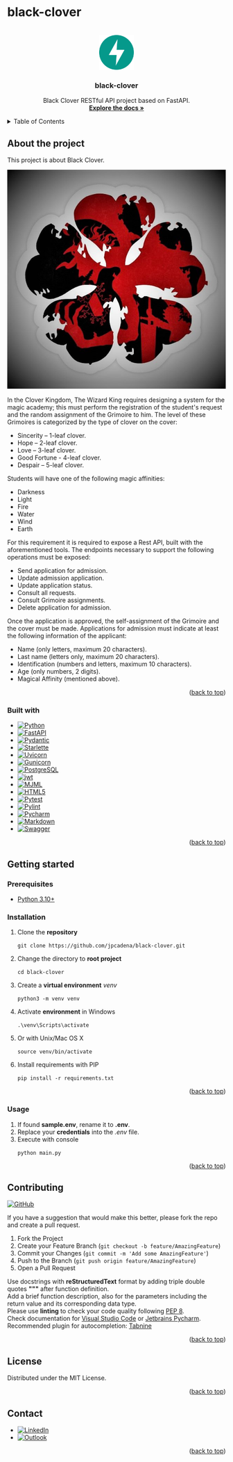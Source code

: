 # black-clover

<!-- Improved compatibility of back to top link: See: https://github.com/othneildrew/Best-README-Template/pull/73 -->
<a name="readme-top"></a>

<!-- PROJECT SHIELDS -->
<!--
*** Markdown "reference style" links for readability.
*** Reference links are enclosed in brackets [ ] instead of parentheses ( ).
-->


<!-- PROJECT LOGO -->
<br />
<div align="center">
  <a href="https://github.com/othneildrew/Best-README-Template">
    <img src="app/assets/static/images/logo.png" alt="Logo" width="80" 
height="80">
  </a>

<h3 align="center">black-clover</h3>

  <p align="center">
    Black Clover RESTful API project based on FastAPI.
    <br />
    <a href="https://github.com/jpcadena/black-clover"><strong>Explore the docs »</strong></a>
    <br />
  </p>
</div>



<!-- TABLE OF CONTENTS -->
<details>
  <summary>Table of Contents</summary>
  <ol>
    <li>
      <a href="#about-the-project">About The Project</a>
      <ul>
        <li><a href="#built-with">Built With</a></li>
      </ul>
    </li>
    <li>
      <a href="#getting-started">Getting Started</a>
      <ul>
        <li><a href="#prerequisites">Prerequisites</a></li>
        <li><a href="#installation">Installation</a></li>
      </ul>
    </li>
    <li><a href="#usage">Usage</a></li>
    <li><a href="#contributing">Contributing</a></li>
    <li><a href="#license">License</a></li>
    <li><a href="#contact">Contact</a></li>
  </ol>
</details>



<!-- ABOUT THE PROJECT -->

## About the project

This project is about Black Clover.

![Project][project-screenshot]

In the Clover Kingdom, The Wizard King requires designing a system for the magic academy; this must perform the registration of the student's request and the random assignment of the Grimoire to him. The level of these Grimoires is categorized by the type of clover on the cover:
* Sincerity – 1-leaf clover.
* Hope – 2-leaf clover.
* Love – 3-leaf clover.
* Good Fortune - 4-leaf clover.
* Despair – 5-leaf clover.

Students will have one of the following magic affinities:
* Darkness
* Light
* Fire
* Water
* Wind
* Earth

For this requirement it is required to expose a Rest API, built with the aforementioned tools.
The endpoints necessary to support the following operations must be exposed:
* Send application for admission.
* Update admission application.
* Update application status.
* Consult all requests.
* Consult Grimoire assignments.
* Delete application for admission.

Once the application is approved, the self-assignment of the Grimoire and the cover must be made.
Applications for admission must indicate at least the following information of the applicant:
* Name (only letters, maximum 20 characters).
* Last name (letters only, maximum 20 characters).
* Identification (numbers and letters, maximum 10 characters).
* Age (only numbers, 2 digits).
* Magical Affinity (mentioned above).

<p align="right">(<a href="#readme-top">back to top</a>)</p>

### Built with

* [![Python][Python]][python-url]
* [![FastAPI][FastAPI]][fastapi-url]
* [![Pydantic][Pydantic]][pydantic-url]
* [![Starlette][starlette]][starlette-url]
* [![Uvicorn][uvicorn]][uvicorn-url]
* [![Gunicorn][gunicorn]][gunicorn-url]
* [![PostgreSQL][postgresql]][postgresql-url]
* [![jwt][jwt]][jwt-url]
* [![MJML][mjml]][mjml-url]
* [![HTML5][html5]][html5-url]
* [![Pytest][pytest]][pytest-url]
* [![Pylint][pylint]][pylint-url]
* [![Pycharm][Pycharm]][Pycharm-url]
* [![Markdown][Markdown]][Markdown-url]
* [![Swagger][Swagger]][Swagger-url]

<p align="right">(<a href="#readme-top">back to top</a>)</p>



<!-- GETTING STARTED -->

## Getting started

### Prerequisites

* [Python 3.10+][Python-docs]

### Installation

1. Clone the **repository**
    ```
    git clone https://github.com/jpcadena/black-clover.git
    ```
2. Change the directory to **root project**
    ```
    cd black-clover
    ```
3. Create a **virtual environment** *venv*
    ```
    python3 -m venv venv
    ```
4. Activate **environment** in Windows
    ```
    .\venv\Scripts\activate
    ```
5. Or with Unix/Mac OS X
    ```
    source venv/bin/activate
    ```
6. Install requirements with PIP
    ```
    pip install -r requirements.txt
    ```

<p align="right">(<a href="#readme-top">back to top</a>)</p>



<!-- USAGE EXAMPLES -->

### Usage

1. If found **sample.env**, rename it to **.env**.
2. Replace your **credentials** into the *.env* file.
3. Execute with console
    ```
    python main.py
    ```

<p align="right">(<a href="#readme-top">back to top</a>)</p>



<!-- CONTRIBUTING -->

## Contributing

[![GitHub][GitHub]][github-url]

If you have a suggestion that would make this better, please fork the repo and
create a pull request.

1. Fork the Project
2. Create your Feature Branch (`git checkout -b feature/AmazingFeature`)
3. Commit your Changes (`git commit -m 'Add some AmazingFeature'`)
4. Push to the Branch (`git push origin feature/AmazingFeature`)
5. Open a Pull Request

Use docstrings with **reStructuredText** format by adding triple double quotes
**"""** after function definition.\
Add a brief function description, also for the parameters including the return
value and its corresponding data type.\
Please use **linting** to check your code quality
following [PEP 8](https://peps.python.org/pep-0008/).\
Check documentation
for [Visual Studio Code](https://code.visualstudio.com/docs/python/linting#_run-linting)
or [Jetbrains Pycharm](https://github.com/leinardi/pylint-pycharm/blob/master/README.md).\
Recommended plugin for
autocompletion: [Tabnine](https://www.tabnine.com/install)

<p align="right">(<a href="#readme-top">back to top</a>)</p>



<!-- LICENSE -->

## License

Distributed under the MIT License.

<p align="right">(<a href="#readme-top">back to top</a>)</p>



<!-- CONTACT -->

## Contact

- [![LinkedIn][LinkedIn]][linkedin-url]
- [![Outlook][Outlook]](mailto:jpcadena@espol.edu.ec?subject=[GitHub]black-clover)

<p align="right">(<a href="#readme-top">back to top</a>)</p>



<!-- MARKDOWN LINKS & IMAGES -->
<!-- https://www.markdownguide.org/basic-syntax/#reference-style-links -->

[LinkedIn]: https://img.shields.io/badge/linkedin-%230077B5.svg?style=for-the-badge&logo=linkedin&logoColor=white

[linkedin-url]: https://linkedin.com/in/juanpablocadenaaguilar

[Outlook]: https://img.shields.io/badge/Microsoft_Outlook-0078D4?style=for-the-badge&logo=microsoft-outlook&logoColor=white

[project-screenshot]: app/assets/static/images/project.png

[Python-docs]: https://docs.python.org/3.10/

[Python]: https://img.shields.io/badge/python-3670A0?style=for-the-badge&logo=python&logoColor=ffdd54

[FastAPI]: https://img.shields.io/badge/FastAPI-FFFFFF?style=for-the-badge&logo=fastapi

[Pydantic]: https://img.shields.io/badge/Pydantic-FF43A1?style=for-the-badge&logo=pydantic&logoColor=white

[Starlette]: https://img.shields.io/badge/Starlette-392939?style=for-the-badge&logo=starlette&logoColor=white

[Uvicorn]: https://img.shields.io/badge/Uvicorn-2A308B?style=for-the-badge&logo=uvicorn&logoColor=white

[Gunicorn]: https://img.shields.io/badge/Gunicorn-489846?style=for-the-badge&logo=gunicorn&logoColor=white

[Pylint]: https://img.shields.io/badge/linting-pylint-yellowgreen

[Pytest]: https://img.shields.io/badge/Pytest-0A9EDC?style=for-the-badge&logo=pytest&logoColor=white

[PostgreSQL]: https://img.shields.io/badge/PostgreSQL-336791?style=for-the-badge&logo=postgresql&logoColor=white

[html5]: https://img.shields.io/badge/HTML5-E34F26?style=for-the-badge&logo=html5&logoColor=white

[MJML]: https://img.shields.io/badge/MJML-EB5F3F?style=for-the-badge&logo=mjml&logoColor=white

[JWT]: https://img.shields.io/badge/JWT-black?style=for-the-badge&logo=JSON%20web%20tokens

[PyCharm]: https://img.shields.io/badge/PyCharm-21D789?style=for-the-badge&logo=pycharm&logoColor=white

[Markdown]: https://img.shields.io/badge/Markdown-000000?style=for-the-badge&logo=markdown&logoColor=white

[Swagger]: https://img.shields.io/badge/-Swagger-%23Clojure?style=for-the-badge&logo=swagger&logoColor=white

[python-url]: https://www.python.org/

[fastapi-url]: https://fastapi.tiangolo.com

[pydantic-url]: https://docs.pydantic.dev

[starlette-url]: https://www.starlette.io/

[uvicorn-url]: https://www.uvicorn.org/

[gunicorn-url]: https://gunicorn.org/

[pylint-url]: https://www.pylint.org/

[pytest-url]: https://docs.pytest.org/en/7.2.x/

[postgresql-url]: https://www.postgresql.org/

[html5-url]: https://developer.mozilla.org/en-US/docs/Glossary/HTML5

[mjml-url]: https://mjml.io/

[jwt-url]: https://jwt.io/

[Pycharm-url]: https://www.jetbrains.com/pycharm/

[Markdown-url]: https://daringfireball.net/projects/markdown/

[Swagger-url]: https://swagger.io/

[GitHub]: https://img.shields.io/badge/github-%23121011.svg?style=for-the-badge&logo=github&logoColor=white

[GitHub-url]: https://github.com/jpcadena/black-clover
